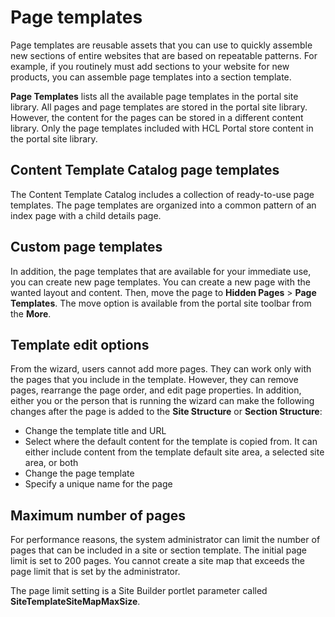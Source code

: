 # Page templates


Page templates are reusable assets that you can use to quickly assemble new sections of entire websites that are based on repeatable patterns. For example, if you routinely must add sections to your website for new products, you can assemble page templates into a section template.

**Page Templates** lists all the available page templates in the portal site library. All pages and page templates are stored in the portal site library. However, the content for the pages can be stored in a different content library. Only the page templates included with HCL Portal store content in the portal site library.

## Content Template Catalog page templates

The Content Template Catalog includes a collection of ready-to-use page templates. The page templates are organized into a common pattern of an index page with a child details page.

## Custom page templates

In addition, the page templates that are available for your immediate use, you can create new page templates. You can create a new page with the wanted layout and content. Then, move the page to **Hidden Pages** \> **Page Templates**. The move option is available from the portal site toolbar from the **More**.

## Template edit options

From the wizard, users cannot add more pages. They can work only with the pages that you include in the template. However, they can remove pages, rearrange the page order, and edit page properties. In addition, either you or the person that is running the wizard can make the following changes after the page is added to the **Site Structure** or **Section Structure**:

-   Change the template title and URL
-   Select where the default content for the template is copied from. It can either include content from the template default site area, a selected site area, or both
-   Change the page template
-   Specify a unique name for the page

## Maximum number of pages

For performance reasons, the system administrator can limit the number of pages that can be included in a site or section template. The initial page limit is set to 200 pages. You cannot create a site map that exceeds the page limit that is set by the administrator.

The page limit setting is a Site Builder portlet parameter called **SiteTemplateSiteMapMaxSize**.



